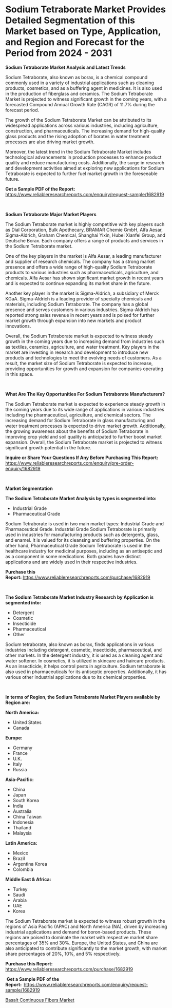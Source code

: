 <p><h1>Sodium Tetraborate Market Provides Detailed Segmentation of this Market based on Type, Application, and Region and Forecast for the Period from 2024 - 2031</h1></p><p><strong>Sodium Tetraborate Market Analysis and Latest Trends</strong></p>
<p><p>Sodium Tetraborate, also known as borax, is a chemical compound commonly used in a variety of industrial applications such as cleaning products, cosmetics, and as a buffering agent in medicines. It is also used in the production of fiberglass and ceramics. The Sodium Tetraborate Market is projected to witness significant growth in the coming years, with a forecasted Compound Annual Growth Rate (CAGR) of 11.7% during the forecast period.</p><p>The growth of the Sodium Tetraborate Market can be attributed to its widespread applications across various industries, including agriculture, construction, and pharmaceuticals. The increasing demand for high-quality glass products and the rising adoption of borates in water treatment processes are also driving market growth.</p><p>Moreover, the latest trend in the Sodium Tetraborate Market includes technological advancements in production processes to enhance product quality and reduce manufacturing costs. Additionally, the surge in research and development activities aimed at exploring new applications for Sodium Tetraborate is expected to further fuel market growth in the foreseeable future.</p></p>
<p><strong>Get a Sample PDF of the Report:&nbsp;</strong> <a href="https://www.reliableresearchreports.com/enquiry/request-sample/1682919">https://www.reliableresearchreports.com/enquiry/request-sample/1682919</a></p>
<p>&nbsp;</p>
<p><strong>Sodium Tetraborate Major Market Players</strong></p>
<p><p>The Sodium Tetraborate market is highly competitive with key players such as Dial Corporation, Bulk Apothecary, BRAMAR Chemie GmbH, Alfa Aesar, Sigma-Aldrich, Graham Chemical, Shanghai Yixin, Hubei Xianfei Group, and Deutsche Borax. Each company offers a range of products and services in the Sodium Tetraborate market.</p><p>One of the key players in the market is Alfa Aesar, a leading manufacturer and supplier of research chemicals. The company has a strong market presence and offers a wide range of high-quality Sodium Tetraborate products to various industries such as pharmaceuticals, agriculture, and chemicals. Alfa Aesar has shown significant market growth in recent years and is expected to continue expanding its market share in the future.</p><p>Another key player in the market is Sigma-Aldrich, a subsidiary of Merck KGaA. Sigma-Aldrich is a leading provider of specialty chemicals and materials, including Sodium Tetraborate. The company has a global presence and serves customers in various industries. Sigma-Aldrich has reported strong sales revenue in recent years and is poised for further market growth through expansion into new markets and product innovations.</p><p>Overall, the Sodium Tetraborate market is expected to witness steady growth in the coming years due to increasing demand from industries such as textiles, ceramics, agriculture, and water treatment. Key players in the market are investing in research and development to introduce new products and technologies to meet the evolving needs of customers. As a result, the market size of Sodium Tetraborate is expected to increase, providing opportunities for growth and expansion for companies operating in this space.</p></p>
<p>&nbsp;</p>
<p><strong>What Are The Key Opportunities For Sodium Tetraborate Manufacturers?</strong></p>
<p><p>The Sodium Tetraborate market is expected to experience steady growth in the coming years due to its wide range of applications in various industries including the pharmaceutical, agriculture, and chemical sectors. The increasing demand for Sodium Tetraborate in glass manufacturing and water treatment processes is expected to drive market growth. Additionally, the growing awareness about the benefits of Sodium Tetraborate in improving crop yield and soil quality is anticipated to further boost market expansion. Overall, the Sodium Tetraborate market is projected to witness significant growth potential in the future.</p></p>
<p><strong>Inquire or Share Your Questions If Any Before Purchasing This Report:</strong> <a href="https://www.reliableresearchreports.com/enquiry/pre-order-enquiry/1682919">https://www.reliableresearchreports.com/enquiry/pre-order-enquiry/1682919</a></p>
<p>&nbsp;</p>
<p><strong>Market Segmentation</strong></p>
<p><strong>The Sodium Tetraborate Market Analysis by types is segmented into:</strong></p>
<p><ul><li>Industrial Grade</li><li>Pharmaceutical Grade</li></ul></p>
<p><p>Sodium Tetraborate is used in two main market types: Industrial Grade and Pharmaceutical Grade. Industrial Grade Sodium Tetraborate is primarily used in industries for manufacturing products such as detergents, glass, and enamel. It is valued for its cleansing and buffering properties. On the other hand, Pharmaceutical Grade Sodium Tetraborate is used in the healthcare industry for medicinal purposes, including as an antiseptic and as a component in some medications. Both grades have distinct applications and are widely used in their respective industries.</p></p>
<p><strong>Purchase this Report:&nbsp;</strong><a href="https://www.reliableresearchreports.com/purchase/1682919">https://www.reliableresearchreports.com/purchase/1682919</a></p>
<p>&nbsp;</p>
<p><strong>The Sodium Tetraborate Market Industry Research by Application is segmented into:</strong></p>
<p><ul><li>Detergent</li><li>Cosmetic</li><li>Insecticide</li><li>Pharmaceutical</li><li>Other</li></ul></p>
<p><p>Sodium tetraborate, also known as borax, finds applications in various industries including detergent, cosmetic, insecticide, pharmaceutical, and other markets. In the detergent industry, it is used as a cleaning agent and water softener. In cosmetics, it is utilized in skincare and haircare products. As an insecticide, it helps control pests in agriculture. Sodium tetraborate is also used in pharmaceuticals for its antiseptic properties. Additionally, it has various other industrial applications due to its chemical properties.</p></p>
<p>&nbsp;</p>
<p><strong>In terms of Region, the Sodium Tetraborate Market Players available by Region are:</strong></p>
<p>
    <p> <strong> North America: </strong>
        <ul>
            <li>United States</li>
            <li>Canada</li>
        </ul>
        </p> 
    <p> <strong> Europe: </strong>
        <ul>
            <li>Germany</li>
            <li>France</li>
            <li>U.K.</li>
            <li>Italy</li>
            <li>Russia</li>
        </ul>
        </p> 
    <p> <strong> Asia-Pacific: </strong>
        <ul>
            <li>China</li>
            <li>Japan</li>
            <li>South Korea</li>
            <li>India</li>
            <li>Australia</li>
            <li>China Taiwan</li>
            <li>Indonesia</li>
            <li>Thailand</li>
            <li>Malaysia</li>
        </ul>
        </p> 
    <p> <strong> Latin America: </strong>
        <ul>
            <li>Mexico</li>
            <li>Brazil</li>
            <li>Argentina Korea</li>
            <li>Colombia</li>
        </ul>
        </p> 
    <p> <strong> Middle East & Africa: </strong>
        <ul>
            <li>Turkey</li>
            <li>Saudi</li>
            <li>Arabia</li>
            <li>UAE</li>
            <li>Korea</li>
        </ul>
    </p>
    </p>
<p><p>The Sodium Tetraborate market is expected to witness robust growth in the regions of Asia Pacific (APAC) and North America (NA), driven by increasing industrial applications and demand for boron-based products. These regions are poised to dominate the market with respective market share percentages of 35% and 30%. Europe, the United States, and China are also anticipated to contribute significantly to the market growth, with market share percentages of 20%, 10%, and 5% respectively.</p></p>
<p><strong>Purchase this Report: </strong><a href="https://www.reliableresearchreports.com/purchase/1682919">https://www.reliableresearchreports.com/purchase/1682919</a></p>
<p>&nbsp;<strong>Get a Sample PDF of the Report:&nbsp;&nbsp;</strong><a href="https://www.reliableresearchreports.com/enquiry/request-sample/1682919">https://www.reliableresearchreports.com/enquiry/request-sample/1682919</a></p>
<p><strong></strong></p>
<p><p><a href="https://artistic-helicopter-ca9.notion.site/Basalt-Continuous-Fibers-Market-Research-Report-The-Key-To-Successful-Business-Strategy-Forecasted--36a6e3a8357b4663800b8bfe1dfb58fd">Basalt Continuous Fibers Market</a></p></p>